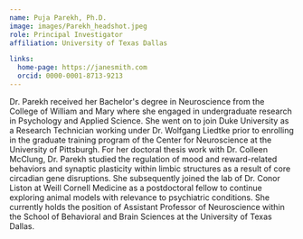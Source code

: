 ```yaml
---
name: Puja Parekh, Ph.D.
image: images/Parekh_headshot.jpeg
role: Principal Investigator
affiliation: University of Texas Dallas

links:
  home-page: https://janesmith.com
  orcid: 0000-0001-8713-9213
---
```


Dr. Parekh received her Bachelor's degree in Neuroscience from the College of William and Mary where she engaged in undergraduate research in Psychology and Applied Science. She went on to join Duke University as a Research Technician working under Dr. Wolfgang Liedtke prior to enrolling in the graduate training program of the Center for Neuroscience at the University of Pittsburgh. For her doctoral thesis work with Dr. Colleen McClung, Dr. Parekh studied the regulation of mood and reward-related behaviors and synaptic plasticity within limbic structures as a result of core circadian gene disruptions. She subsequently joined the lab of Dr. Conor Liston at Weill Cornell Medicine as a postdoctoral fellow to continue exploring animal models with relevance to psychiatric conditions. She currently holds the position of Assistant Professor of Neuroscience within the School of Behavioral and Brain Sciences at the University of Texas Dallas. 
